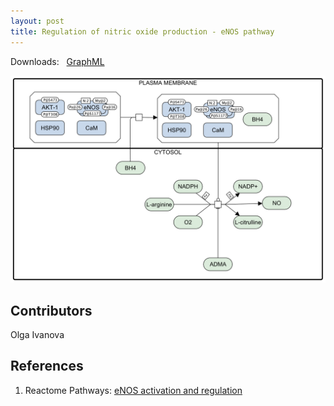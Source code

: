 ```yaml
---
layout: post
title: Regulation of nitric oxide production - eNOS pathway
---
```


Downloads: &nbsp; 
[GraphML](../downloads/F008-enos.graphml) &nbsp;
<p align="middle"><a href="/enos/"><img id="image" src="/downloads/F008-enos.png" width="600"/></a></p>

## Contributors 

Olga Ivanova  

## References

1. Reactome Pathways: [eNOS activation and regulation](https://reactome.org/PathwayBrowser/#/R-HSA-202131&SEL=R-HSA-203765&PATH=R-HSA-1430728)

